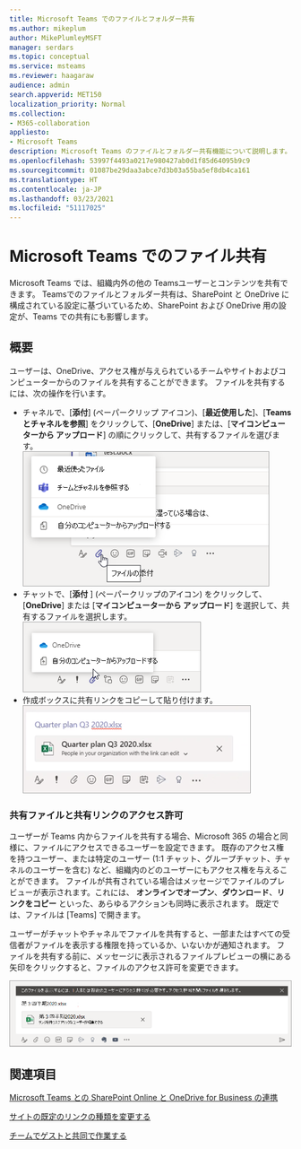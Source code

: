 ```yaml
---
title: Microsoft Teams でのファイルとフォルダー共有
ms.author: mikeplum
author: MikePlumleyMSFT
manager: serdars
ms.topic: conceptual
ms.service: msteams
ms.reviewer: haagaraw
audience: admin
search.appverid: MET150
localization_priority: Normal
ms.collection:
- M365-collaboration
appliesto:
- Microsoft Teams
description: Microsoft Teams のファイルとフォルダー共有機能について説明します。
ms.openlocfilehash: 53997f4493a0217e980427ab0d1f85d64095b9c9
ms.sourcegitcommit: 01087be29daa3abce7d3b03a55ba5ef8db4ca161
ms.translationtype: HT
ms.contentlocale: ja-JP
ms.lasthandoff: 03/23/2021
ms.locfileid: "51117025"
---
```

# <a name="sharing-files-in-microsoft-teams"></a>Microsoft Teams でのファイル共有

Microsoft Teams では、組織内外の他の Teamsユーザーとコンテンツを共有できます。 Teamsでのファイルとフォルダー共有は、SharePoint と OneDrive に構成されている設定に基づいているため、SharePoint および OneDrive 用の設定が、Teams での共有にも影響します。

## <a name="overview"></a>概要

ユーザーは、OneDrive、アクセス権が与えられているチームやサイトおよびコンピューターからのファイルを共有することができます。 ファイルを共有するには、次の操作を行います。

- チャネルで、[**添付**] (ペーパークリップ アイコン)、[**最近使用した**]、[**Teams とチャネルを参照**] をクリックして、[**OneDrive**] または、[**マイコンピューターから アップロード**] の順にクリックして、共有するファイルを選びます。<br> 
    ![ファイルをチャネルから共有しているスクリーンショット](media/share-files-channel.png)
- チャットで、[**添付** ] (ペーパークリップのアイコン) をクリックして、[**OneDrive**] または [**マイコンピューターから アップロード**] を選択して、共有するファイルを選択します。<br>
    ![チャットからのファイルの共有を示したスクリーンショット](media/share-files-chat.png)
- 作成ボックスに共有リンクをコピーして貼り付けます。<br>
    ![[作成] ボックスにファイルのプレビューを表示しているスクリーンショット](media/share-files-link.png)

### <a name="permissions-of-shared-files-and-sharing-links"></a>共有ファイルと共有リンクのアクセス許可

ユーザーが Teams 内からファイルを共有する場合、Microsoft 365 の場合と同様に、ファイルにアクセスできるユーザーを設定できます。 既存のアクセス権を持つユーザー、または特定のユーザー (1:1 チャット、グループチャット、チャネルのユーザーを含む) など、組織内のどのユーザーにもアクセス権を与えることができます。  ファイルが共有されている場合はメッセージでファイルのプレビューが表示されます。これには、 **オンラインでオープン**、**ダウンロード**、**リンクをコピー** といった、あらゆるアクションも同時に表示されます。 既定では、ファイルは [Teams] で開きます。

ユーザーがチャットやチャネルでファイルを共有すると、一部またはすべての受信者がファイルを表示する権限を持っているか、いないかが通知されます。 ファイルを共有する前に、メッセージに表示されるファイルプレビューの横にある矢印をクリックすると、ファイルのアクセス許可を変更できます。

![受信者にアクセス許可がない場合の通知のスクリーンショット](media/share-files-permissions.png)

## <a name="related-topics"></a>関連項目

[Microsoft Teams との SharePoint Online と OneDrive for Business の連携](sharepoint-onedrive-interact.md)

[サイトの既定のリンクの種類を変更する](/sharepoint/change-default-sharing-link)

[チームでゲストと共同で作業する](/microsoft-365/solutions/collaborate-as-team)